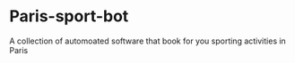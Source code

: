 # Paris-sport-bot
A collection of automoated software that book for you sporting activities in Paris
